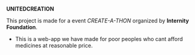 **UNITEDCREATION**

This project is made for a  event _CREATE-A-THON_ organized by **Internity Foundation**.
  - <p>This is a web-app we have made for poor peoples who cant afford medicines at reasonable price.</p>
